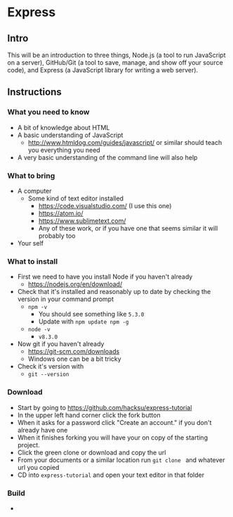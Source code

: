 # Express

## Intro

This will be an introduction to three things, Node.js (a tool to run JavaScript on a server), GitHub/Git (a tool to save, manage, and show off your source code), and Express (a JavaScript library for writing a web server).

## Instructions 

### What you need to know

* A bit of knowledge about HTML 
* A basic understanding of JavaScript
    * http://www.htmldog.com/guides/javascript/ or similar should teach you everything you need
* A very basic understanding of the command line will also help

### What to bring

* A computer
    * Some kind of text editor installed
        * https://code.visualstudio.com/ (I use this one)
        * https://atom.io/
        * https://www.sublimetext.com/
        * Any of these work, or if you have one that seems similar it will probably too
* Your self


### What to install

* First we need to have you install Node if you haven't already
    * https://nodejs.org/en/download/
* Check that it's installed and reasonably up to date by checking the version in your command prompt
    * `npm -v`
        * You should see something like `5.3.0`
        * Update with `npm update npm -g`
    * `node -v`
        * `v8.3.0`
* Now git if you haven't already
    * https://git-scm.com/downloads
    * Windows one can be a bit tricky
* Check it's version with
    * `git --version`

### Download

* Start by going to https://github.com/hacksu/express-tutorial
* In the upper left hand corner click the fork button
* When it asks for a password click "Create an account." if you don't already have one
* When it finishes forking you will have your on copy of the starting project.
* Click the green clone or download and copy the url
* From your documents or a similar location run `git clone ` and whatever url you copied
* CD into `express-tutorial` and open your text editor in that folder

### Build

* 